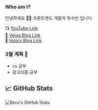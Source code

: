 ### Who am I? 

안녕하세요 👨‍💻
프론트엔드 개발자 하수빈 입니다.

📺 [YouTube Link](https://www.youtube.com/channel/UCy5eRpXqUy8mzQ136OtSi6A)
<br>
📝 [Velog Blog Link](https://velog.io/@sbinha)
<br>
📝 [tistory Blog Link](https://sbinha.tistory.com/)

### 3월 계획 📝

- cs 공부
- 알고리즘 공부


## &#x1f4c8; GitHub Stats
<img align="center" src="https://github-readme-stats.vercel.app/api?username=sbin0819&show_icons=true&line_height=27&count_private=true&title_color=ffffff&text_color=c9cacc&icon_color=2bbc8a&bg_color=1d1f21" alt="Bora's GitHub Stats" />

